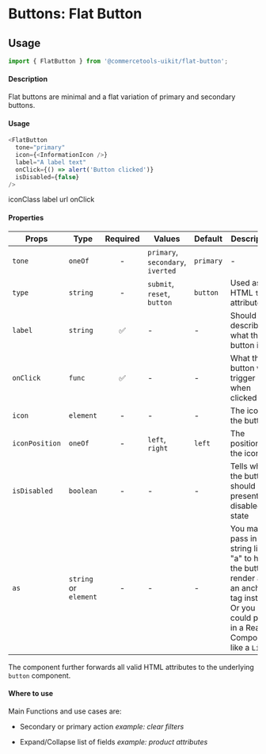 # Buttons: Flat Button

## Usage

```js
import { FlatButton } from '@commercetools-uikit/flat-button';
```

#### Description

Flat buttons are minimal and a flat variation of primary and secondary buttons.

#### Usage

```js
<FlatButton
  tone="primary"
  icon={<InformationIcon />}
  label="A label text"
  onClick={() => alert('Button clicked')}
  isDisabled={false}
/>
```

iconClass label url onClick

#### Properties

| Props          | Type                  | Required | Values                            | Default   | Description                                                                                                                                  |
| -------------- | --------------------- | :------: | --------------------------------- | --------- | -------------------------------------------------------------------------------------------------------------------------------------------- |
| `tone`         | `oneOf`               |    -     | `primary`, `secondary`, `iverted` | `primary` | -                                                                                                                                            |
| `type`         | `string`              |    -     | `submit`, `reset`, `button`       | `button`  | Used as the HTML `type` attribute.                                                                                                           |
| `label`        | `string`              |    ✅    | -                                 | -         | Should describe what the button is for                                                                                                       |
| `onClick`      | `func`                |    ✅    | -                                 | -         | What the button will trigger when clicked                                                                                                    |
| `icon`         | `element`             |    -     | -                                 | -         | The icon of the button                                                                                                                       |
| `iconPosition` | `oneOf`               |    -     | `left`, `right`                   | `left`    | The position of the icon                                                                                                                     |
| `isDisabled`   | `boolean`             |    -     | -                                 | -         | Tells when the button should present a disabled state                                                                                        |
| `as`           | `string` or `element` |    -     | -                                 | -         | You may pass in a string like "a" to have the button render as an anchor tag instead. Or you could pass in a React Component, like a `Link`. |

The component further forwards all valid HTML attributes to the underlying `button` component.

#### Where to use

Main Functions and use cases are:

- Secondary or primary action _example: clear filters_

- Expand/Collapse list of fields _example: product attributes_
